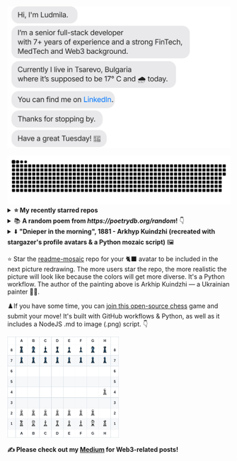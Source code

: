 [![](https://raw.githubusercontent.com/milaabl/milaabl/main/chat.svg)](https://www.linkedin.com/in/ludmila-a-dev/)

<!-- https://github.com/milaabl/milaabl/assets/86361434/c35b0e6f-acf0-435e-920d-b90faa4788ad -->

<img alt="Snake eating my contributions for breakfast🧉" src="https://raw.githubusercontent.com/milaabl/milaabl-readme/preview/github-contribution-grid-snake.svg" />

<details>
<summary>
  <strong>⭐ My recently starred repos </strong>
</summary>
  
<!-- Starred repos start -->
| Name | Url | Stars | Description |
| --- | --- |  --- |  --- |
| Xunzhuo/Xunzhuo|https://github.com/Xunzhuo/Xunzhuo|37|About me|
| zcaceres/interview-prep|https://github.com/zcaceres/interview-prep|1|algos, data structures etc.|
| zcaceres/snoop|https://github.com/zcaceres/snoop|3|Like grep or ack... for the DOM|
| zcaceres/zcaceres|https://github.com/zcaceres/zcaceres|2|Super secret Github profile README thing|
| zcaceres/dotfiles|https://github.com/zcaceres/dotfiles|2|System setup w/dotfiles, tools, and apps automated with Ansible. Forever a WIP.|
| glitch-txs/walletconnect-cafe|https://github.com/glitch-txs/walletconnect-cafe|2|Ethereum-provider implementation with Cafe (global state manager)|
| glitch-txs/metamask-csp-firefox|https://github.com/glitch-txs/metamask-csp-firefox|4|MetaMask is blocked by Firefox when using CSP|
| glitch-txs/next-auth|https://github.com/glitch-txs/next-auth|1|Authentication for the Web.|
| michaelsbradleyjr/nim-notcurses|https://github.com/michaelsbradleyjr/nim-notcurses|26|Nim wrapper for Notcurses: blingful TUIs and character graphics|
| arianXdev/hardhat-jest|https://github.com/arianXdev/hardhat-jest|10|A Hardhat plugin that allows you to use Jest easily!|
| przemek890/Gender_prediction|https://github.com/przemek890/Gender_prediction|4|An application that utilizes camera input to predict a person's gender using a convolutional layer in PyTorch.|
| pieralukasz/pixel-recruitment-task|https://github.com/pieralukasz/pixel-recruitment-task|1|Zadanie rekrutacyjne Pixel Technology|
| SaraRasoulian/oop-solid-patterns|https://github.com/SaraRasoulian/oop-solid-patterns|14|💎  An educational repository for OOP, SOLID and Design Patterns|
| BogdanMFometescu/resume-builder|https://github.com/BogdanMFometescu/resume-builder|13|Django-based web application that allows users to create, update, and export professional resumes.|
| 0xMimir/Advance-CNN-LSTM-Model-for-Cryptocurrency-Forecasting|https://github.com/0xMimir/Advance-CNN-LSTM-Model-for-Cryptocurrency-Forecasting|6|CNN LSTM model used for predicting cryptocurrencies|
| b-hristov/b-hristov|https://github.com/b-hristov/b-hristov|1||
| CloverGit/CloverGit|https://github.com/CloverGit/CloverGit|7||
| TatevKaren/TatevKaren-data-science-portfolio|https://github.com/TatevKaren/TatevKaren-data-science-portfolio|57|Data Science Portfolio of Tatev Karen Aslanyan including Case Studies and Research Projects that I have completed that solve business problems or introduce new products. Case Study papers, codes, and additional resources are all included.|
| PiotrRut/elonmusk-twitter-notifier|https://github.com/PiotrRut/elonmusk-twitter-notifier|62|AI driven e-mail notifier for tweets mentioning stock from Elon Musk 📈|
| Vendicated/Vencord|https://github.com/Vendicated/Vencord|6715|The cutest Discord client mod|
| yeoman/yo|https://github.com/yeoman/yo|3794|CLI tool for running Yeoman generators|
| matter-labs/zksync-era|https://github.com/matter-labs/zksync-era|2910|zkSync era|
| 0age/create2crunch|https://github.com/0age/create2crunch|425|A Rust program for finding salts that create gas-efficient Ethereum addresses via CREATE2.|
| joshstevens19/ethereum-multicall|https://github.com/joshstevens19/ethereum-multicall|335|Ability to call many ethereum constant function calls in 1 JSONRPC request|
| threshold-network/token-dashboard|https://github.com/threshold-network/token-dashboard|21||
| LimeChain/mongoose-immutable-plugin|https://github.com/LimeChain/mongoose-immutable-plugin|2|Mongoose plugin guarding fields from modifications|
| ankitects/anki|https://github.com/ankitects/anki|17259|Anki's shared backend and web components, and the Qt frontend|
| lightningnetwork/lnd|https://github.com/lightningnetwork/lnd|7494|Lightning Network Daemon ⚡️|
| CoNarrative/mongo-immutable|https://github.com/CoNarrative/mongo-immutable|10|Immutable MongoDB.|
| lightningdevkit/rust-lightning|https://github.com/lightningdevkit/rust-lightning|1082|A highly modular Bitcoin Lightning library written in Rust. It's rust-lightning, not Rusty's Lightning!|

<!-- Starred repos end -->

</details>

<details>
  <summary>📚 <strong>A random poem from <em>https://poetrydb.org/random</em>!</strong> 👇 </summary>

<!-- Start poem -->
# 💮 Song of the Broad-Axe. by *Walt Whitman*

<p>
    1<br/>WEAPON, shapely, naked, wan!<br/>Head from the mother’s bowels drawn!<br/>Wooded flesh and metal bone! limb only one, and lip only one!<br/>Gray-blue leaf by red-heat grown! helve produced from a little seed sown!<br/>Resting the grass amid and upon,<br/>To be lean’d, and to lean on.<br/><br/>Strong shapes, and attributes of strong shapes—masculine trades, sights and sounds;<br/>Long varied train of an emblem, dabs of music;<br/>Fingers of the organist skipping staccato over the keys of the great organ.<br/><br/>2<br/>Welcome are all earth’s lands, each for its kind;<br/>Welcome are lands of pine and oak;<br/>Welcome are lands of the lemon and fig;<br/>Welcome are lands of gold;<br/>Welcome are lands of wheat and maize—welcome those of the grape;<br/>Welcome are lands of sugar and rice;<br/>Welcome the cotton-lands—welcome those of the white potato and sweet potato;<br/>Welcome are mountains, flats, sands, forests, prairies;<br/>Welcome the rich borders of rivers, table-lands, openings;<br/>Welcome the measureless grazing-lands—welcome the teeming soil of orchards, flax, honey,<br/>    hemp;<br/><br/>Welcome just as much the other more hard-faced lands;<br/>Lands rich as lands of gold, or wheat and fruit lands;<br/>Lands of mines, lands of the manly and rugged ores;<br/>Lands of coal, copper, lead, tin, zinc;<br/>LANDS OF IRON! lands of the make of the axe!<br/><br/>3<br/>The log at the wood-pile, the axe supported by it;<br/>The sylvan hut, the vine over the doorway, the space clear’d for a garden,<br/>The irregular tapping of rain down on the leaves, after the storm is lull’d,<br/>The wailing and moaning at intervals, the thought of the sea,<br/>The thought of ships struck in the storm, and put on their beam ends, and the cutting away<br/>    of<br/>  masts;<br/><br/>The sentiment of the huge timbers of old-fashion’d houses and barns;<br/>The remember’d print or narrative, the voyage at a venture of men, families, goods,<br/>The disembarkation, the founding of a new city,<br/>The voyage of those who sought a New England and found it—the outset anywhere,<br/>The settlements of the Arkansas, Colorado, Ottawa, Willamette,<br/>The slow progress, the scant fare, the axe, rifle, saddle-bags;<br/>The beauty of all adventurous and daring persons,<br/>The beauty of wood-boys and wood-men, with their clear untrimm’d faces,<br/>The beauty of independence, departure, actions that rely on themselves,<br/>The American contempt for statutes and ceremonies, the boundless impatience of restraint,<br/><br/>The loose drift of character, the inkling through random types, the solidification;<br/>The butcher in the slaughter-house, the hands aboard schooners and sloops, the raftsman,<br/>    the<br/>  pioneer,<br/>Lumbermen in their winter camp, day-break in the woods, stripes of snow on the limbs of<br/>    trees,<br/>  the<br/>  occasional snapping,<br/>The glad clear sound of one’s own voice, the merry song, the natural life of the woods,<br/>    the<br/>  strong<br/>  day’s work,<br/>The blazing fire at night, the sweet taste of supper, the talk, the bed of hemlock boughs,<br/>    and<br/>  the<br/>  bear-skin;<br/>—The house-builder at work in cities or anywhere,<br/>The preparatory jointing, squaring, sawing, mortising,<br/>The hoist-up of beams, the push of them in their places, laying them regular,<br/>Setting the studs by their tenons in the mortises, according as they were prepared,<br/>The blows of mallets and hammers, the attitudes of the men, their curv’d limbs,<br/>Bending, standing, astride the beams, driving in pins, holding on by posts and braces,<br/>The hook’d arm over the plate, the other arm wielding the axe,<br/>The floor-men forcing the planks close, to be nail’d,<br/>Their postures bringing their weapons downward on the bearers,<br/>The echoes resounding through the vacant building;<br/>The huge store-house carried up in the city, well under way,<br/>The six framing-men, two in the middle, and two at each end, carefully bearing on their<br/>  shoulders a<br/>  heavy stick for a cross-beam,<br/>The crowded line of masons with trowels in their right hands, rapidly laying the long<br/>  side-wall, two<br/>  hundred feet from front to rear,<br/>The flexible rise and fall of backs, the continual click of the trowels striking the<br/>    bricks,<br/>The bricks, one after another, each laid so workmanlike in its place, and set with a knock<br/>    of<br/>  the<br/>  trowel-handle,<br/>The piles of materials, the mortar on the mortar-boards, and the steady replenishing by<br/>    the<br/>  hod-men;<br/>—Spar-makers in the spar-yard, the swarming row of well-grown apprentices,<br/>The swing of their axes on the square-hew’d log, shaping it toward the shape of a mast,<br/>The brisk short crackle of the steel driven slantingly into the pine,<br/>The butter-color’d chips flying off in great flakes and slivers,<br/>The limber motion of brawny young arms and hips in easy costumes;<br/>The constructor of wharves, bridges, piers, bulk-heads, floats, stays against the sea;<br/>—The city fireman—the fire that suddenly bursts forth in the close-pack’d square,<br/>The arriving engines, the hoarse shouts, the nimble stepping and daring,<br/>The strong command through the fire-trumpets, the falling in line, the rise and fall of<br/>    the<br/>  arms<br/>  forcing the water,<br/>The slender, spasmic, blue-white jets—the bringing to bear of the hooks and ladders, and<br/>    their<br/>  execution,<br/>The crash and cut away of connecting wood-work, or through floors, if the fire smoulders<br/>    under<br/>  them,<br/><br/>The crowd with their lit faces, watching—the glare and dense shadows;<br/>—The forger at his forge-furnace, and the user of iron after him,<br/>The maker of the axe large and small, and the welder and temperer,<br/>The chooser breathing his breath on the cold steel, and trying the edge with his thumb,<br/>The one who clean-shapes the handle, and sets it firmly in the socket;<br/>The shadowy processions of the portraits of the past users also,<br/>The primal patient mechanics, the architects and engineers,<br/>The far-off Assyrian edifice and Mizra edifice,<br/>The Roman lictors preceding the consuls,<br/>The antique European warrior with his axe in combat,<br/>The uplifted arm, the clatter of blows on the helmeted head,<br/>The death-howl, the limpsey tumbling body, the rush of friend and foe thither,<br/>The siege of revolted lieges determin’d for liberty,<br/>The summons to surrender, the battering at castle gates, the truce and parley;<br/>The sack of an old city in its time,<br/>The bursting in of mercenaries and bigots tumultuously and disorderly,<br/>Roar, flames, blood, drunkenness, madness,<br/>Goods freely rifled from houses and temples, screams of women in the gripe of brigands,<br/>Craft and thievery of camp-followers, men running, old persons despairing,<br/>The hell of war, the cruelties of creeds,<br/>The list of all executive deeds and words, just or unjust,<br/>The power of personality, just or unjust.<br/><br/>4<br/>Muscle and pluck forever!<br/>What invigorates life, invigorates death,<br/>And the dead advance as much as the living advance,<br/>And the future is no more uncertain than the present,<br/>And the roughness of the earth and of man encloses as much as the delicatesse of the earth<br/>    and<br/>  of<br/>  man,<br/>And nothing endures but personal qualities.<br/>What do you think endures?<br/>Do you think the great city endures?<br/>Or a teeming manufacturing state? or a prepared constitution? or the best-built<br/>    steamships?<br/>Or hotels of granite and iron? or any chef-d’oeuvres of engineering, forts, armaments?<br/><br/>Away! These are not to be cherish’d for themselves;<br/>They fill their hour, the dancers dance, the musicians play for them;<br/>The show passes, all does well enough of course,<br/>All does very well till one flash of defiance.<br/><br/>The great city is that which has the greatest man or woman;<br/>If it be a few ragged huts, it is still the greatest city in the whole world.<br/><br/>5<br/>The place where the great city stands is not the place of stretch’d wharves, docks,<br/>  manufactures,<br/>  deposits of produce,<br/>Nor the place of ceaseless salutes of new comers, or the anchor-lifters of the departing,<br/><br/>Nor the place of the tallest and costliest buildings, or shops selling goods from the rest<br/>    of<br/>  the<br/>  earth,<br/>Nor the place of the best libraries and schools—nor the place where money is plentiest,<br/>Nor the place of the most numerous population.<br/><br/>Where the city stands with the brawniest breed of orators and bards;<br/>Where the city stands that is beloved by these, and loves them in return, and understands<br/>    them;<br/><br/>Where no monuments exist to heroes, but in the common words and deeds;<br/>Where thrift is in its place, and prudence is in its place;<br/>Where the men and women think lightly of the laws;<br/>Where the slave ceases, and the master of slaves ceases;<br/>Where the populace rise at once against the never-ending audacity of elected persons;<br/>Where fierce men and women pour forth, as the sea to the whistle of death pours its<br/>    sweeping<br/>  and<br/>  unript waves;<br/>Where outside authority enters always after the precedence of inside authority;<br/>Where the citizen is always the head and ideal—and President, Mayor, Governor, and what<br/>    not,<br/>  are<br/>  agents for pay;<br/>Where children are taught to be laws to themselves, and to depend on themselves;<br/>Where equanimity is illustrated in affairs;<br/>Where speculations on the Soul are encouraged;<br/>Where women walk in public processions in the streets, the same as the men,<br/>Where they enter the public assembly and take places the same as the men;<br/>Where the city of the faithfulest friends stands;<br/>Where the city of the cleanliness of the sexes stands;<br/>Where the city of the healthiest fathers stands;<br/>Where the city of the best-bodied mothers stands,<br/>There the great city stands.<br/><br/>6<br/>How beggarly appear arguments before a defiant deed!<br/>How the floridness of the materials of cities shrivels before a man’s or woman’s look!<br/><br/>All waits, or goes by default, till a strong being appears;<br/>A strong being is the proof of the race, and of the ability of the universe;<br/>When he or she appears, materials are overaw’d,<br/>The dispute on the Soul stops,<br/>The old customs and phrases are confronted, turn’d back, or laid away.<br/><br/>What is your money-making now? what can it do now?<br/>What is your respectability now?<br/>What are your theology, tuition, society, traditions, statute-books, now?<br/>Where are your jibes of being now?<br/>Where are your cavils about the Soul now?<br/><br/>7<br/>A sterile landscape covers the ore—there is as good as the best, for all the forbidding<br/>  appearance;<br/>There is the mine, there are the miners;<br/>The forge-furnace is there, the melt is accomplish’d; the hammers-men are at hand with<br/>    their<br/>  tongs<br/>  and hammers;<br/>What always served, and always serves, is at hand.<br/><br/>Than this, nothing has better served—it has served all:<br/>Served the fluent-tongued and subtle-sensed Greek, and long ere the Greek:<br/>Served in building the buildings that last longer than any;<br/>Served the Hebrew, the Persian, the most ancient Hindostanee;<br/>Served the mound-raiser on the Mississippi—served those whose relics remain in Central<br/>  America;<br/>Served Albic temples in woods or on plains, with unhewn pillars, and the druids;<br/>Served the artificial clefts, vast, high, silent, on the snow-cover’d hills of<br/>    Scandinavia;<br/>Served those who, time out of mind, made on the granite walls rough sketches of the sun,<br/>    moon,<br/>  stars, ships, ocean-waves;<br/>Served the paths of the irruptions of the Goths—served the pastoral tribes and nomads;<br/>Served the long, long distant Kelt—served the hardy pirates of the Baltic;<br/>Served before any of those, the venerable and harmless men of Ethiopia;<br/>Served the making of helms for the galleys of pleasure, and the making of those for war;<br/>Served all great works on land, and all great works on the sea;<br/>For the mediÃ¦val ages, and before the mediÃ¦val ages;<br/>Served not the living only, then as now, but served the dead.<br/><br/>8<br/>I see the European headsman;<br/>He stands mask’d, clothed in red, with huge legs, and strong naked arms,<br/>And leans on a ponderous axe.<br/><br/>(Whom have you slaughter’d lately, European headsman?<br/>Whose is that blood upon you, so wet and sticky?)<br/><br/>I see the clear sunsets of the martyrs;<br/>I see from the scaffolds the descending ghosts,<br/>Ghosts of dead lords, uncrown’d ladies, impeach’d ministers, rejected kings,<br/>Rivals, traitors, poisoners, disgraced chieftains, and the rest.<br/><br/>I see those who in any land have died for the good cause;<br/>The seed is spare, nevertheless the crop shall never run out;<br/>(Mind you, O foreign kings, O priests, the crop shall never run out.)<br/><br/>I see the blood wash’d entirely away from the axe;<br/>Both blade and helve are clean;<br/>They spirt no more the blood of European nobles—they clasp no more the necks of queens.<br/><br/>I see the headsman withdraw and become useless;<br/>I see the scaffold untrodden and mouldy—I see no longer any axe upon it;<br/>I see the mighty and friendly emblem of the power of my own race—the newest, largest race.<br/><br/><br/>9<br/>(America! I do not vaunt my love for you;<br/>I have what I have.)<br/><br/>The axe leaps!<br/>The solid forest gives fluid utterances;<br/>They tumble forth, they rise and form,<br/>Hut, tent, landing, survey,<br/>Flail, plough, pick, crowbar, spade,<br/>Shingle, rail, prop, wainscot, jamb, lath, panel, gable,<br/>Citadel, ceiling, saloon, academy, organ, exhibition-house, library,<br/>Cornice, trellis, pilaster, balcony, window, shutter, turret, porch,<br/>Hoe, rake, pitch-fork, pencil, wagon, staff, saw, jack-plane, mallet, wedge, rounce,<br/>Chair, tub, hoop, table, wicket, vane, sash, floor,<br/>Work-box, chest, string’d instrument, boat, frame, and what not,<br/>Capitols of States, and capitol of the nation of States,<br/>Long stately rows in avenues, hospitals for orphans, or for the poor or sick,<br/>Manhattan steamboats and clippers, taking the measure of all seas.<br/><br/>The shapes arise!<br/>Shapes of the using of axes anyhow, and the users, and all that neighbors them,<br/>Cutters down of wood, and haulers of it to the Penobscot or Kennebec,<br/>Dwellers in cabins among the California mountains, or by the little lakes, or on the<br/>    Columbia,<br/><br/>Dwellers south on the banks of the Gila or Rio Grande—friendly gatherings, the characters<br/>    and<br/>  fun,<br/><br/>Dwellers up north in Minnesota and by the Yellowstone river—dwellers on coasts and off<br/>    coasts,<br/>Seal-fishers, whalers, arctic seamen breaking passages through the ice.<br/><br/>The shapes arise!<br/>Shapes of factories, arsenals, foundries, markets;<br/>Shapes of the two-threaded tracks of railroads;<br/>Shapes of the sleepers of bridges, vast frameworks, girders, arches;<br/>Shapes of the fleets of barges, towns, lake and canal craft, river craft.<br/><br/>The shapes arise!<br/>Ship-yards and dry-docks along the Eastern and Western Seas, and in many a bay and<br/>    by-place,<br/>The live-oak kelsons, the pine planks, the spars, the hackmatack-roots for knees,<br/>The ships themselves on their ways, the tiers of scaffolds, the workmen busy outside and<br/>  inside,<br/>The tools lying around, the great auger and little auger, the adze, bolt, line, square,<br/>    gouge,<br/>  and<br/>  bead-plane.<br/><br/>10<br/>The shapes arise!<br/>The shape measur’d, saw’d, jack’d, join’d, stain’d,<br/>The coffin-shape for the dead to lie within in his shroud;<br/>The shape got out in posts, in the bedstead posts, in the posts of the bride’s bed;<br/>The shape of the little trough, the shape of the rockers beneath, the shape of the babe’s<br/>  cradle;<br/><br/>The shape of the floor-planks, the floor-planks for dancers’ feet;<br/>The shape of the planks of the family home, the home of the friendly parents and children,<br/><br/>The shape of the roof of the home of the happy young man and woman—the roof over the<br/>  well-married<br/>  young man and woman,<br/>The roof over the supper joyously cook’d by the chaste wife, and joyously eaten by the<br/>    chaste<br/>  husband, content after his day’s work.<br/><br/>The shapes arise!<br/>The shape of the prisoner’s place in the court-room, and of him or her seated in the<br/>    place;<br/>The shape of the liquor-bar lean’d against by the young rum-drinker and the old<br/>    rum-drinker;<br/>The shape of the shamed and angry stairs, trod by sneaking footsteps;<br/>The shape of the sly settee, and the adulterous unwholesome couple;<br/>The shape of the gambling-board with its devilish winnings and losings;<br/>The shape of the step-ladder for the convicted and sentenced murderer, the murderer with<br/>  haggard<br/>  face and pinion’d arms,<br/>The sheriff at hand with his deputies, the silent and white-lipp’d crowd, the dangling of<br/>    the<br/>  rope.<br/><br/>The shapes arise!<br/>Shapes of doors giving many exits and entrances;<br/>The door passing the dissever’d friend, flush’d and in haste;<br/>The door that admits good news and bad news;<br/>The door whence the son left home, confident and puff’d up;<br/>The door he enter’d again from a long and scandalous absence, diseas’d, broken down,<br/>    without<br/>  innocence, without means.<br/><br/>11<br/>Her shape arises,<br/>She, less guarded than ever, yet more guarded than ever;<br/>The gross and soil’d she moves among do not make her gross and soil’d;<br/>She knows the thoughts as she passes—nothing is conceal’d from her;<br/>She is none the less considerate or friendly therefor;<br/>She is the best belov’d—it is without exception—she has no reason to fear, and she does<br/>    not<br/>  fear;<br/>Oaths, quarrels, hiccupp’d songs, smutty expressions, are idle to her as she passes;<br/>She is silent—she is possess’d of herself—they do not offend her;<br/>She receives them as the laws of nature receive them—she is strong,<br/>She too is a law of nature—there is no law stronger than she is.<br/><br/>12<br/>The main shapes arise!<br/>Shapes of Democracy, total—result of centuries;<br/>Shapes, ever projecting other shapes;<br/>Shapes of turbulent manly cities;<br/>Shapes of the friends and home-givers of the whole earth,<br/>Shapes bracing the earth, and braced with the whole earth.
</p>

***
<!-- End poem -->
</details>

<details>
<summary>
  ⬇️ <strong>"Dnieper in the morning", 1881 - Arkhyp Kuindzhi (recreated with stargazer's profile avatars & a Python mozaic script)</strong> 🖼️
</summary>

<img width="49%" src="https://raw.githubusercontent.com/milaabl/readme-mosaic/main/data/input.jpg" alt="Original picture"/>
<img width="49%" src="https://raw.githubusercontent.com/milaabl/readme-mosaic/main/data/output.jpg" alt="Output picture"/>
<img width="70%" src="https://raw.githubusercontent.com/milaabl/readme-mosaic/main/data/output.gif" alt="Output GIF"/>
</details>

⭐ Star the [readme-mosaic](https://github.com/milaabl/readme-mosaic) repo for your 🐈‍⬛ avatar to be included in the next picture redrawing. The more users star the repo, the more realistic the picture will look like because the colors will get more diverse. It's a Python workflow. The author of the painting above is Arkhip Kuindzhi — a Ukrainian painter 💙💛.

♟️If you have some time, you can [join this open-source chess](https://github.com/milaabl/readme-chess) game and submit your move! It's built with GitHub workflows & Python, as well as it includes a NodeJS .md to image (.png) script. 👇

<a href="https://github.com/milaabl/readme-chess/blob/master/README.md"><img src="https://raw.githubusercontent.com/milaabl/readme-chess/master/chess.png" alt="README chess dynamic game preview" width="50%" /></a>

<strong>✍️ Please check out my <a href="https://medium.com/@milaabl2405">Medium</a> for Web3-related posts!</strong>
